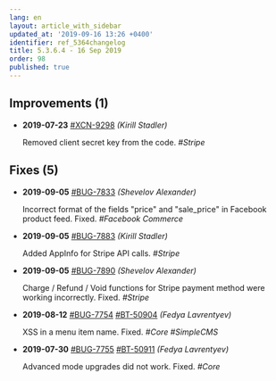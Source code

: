 ```yaml
---
lang: en
layout: article_with_sidebar
updated_at: '2019-09-16 13:26 +0400'
identifier: ref_5364changelog
title: 5.3.6.4 - 16 Sep 2019
order: 98
published: true
---
```

## Improvements (1)
* **2019-07-23** [#XCN-9298](https://xcn.myjetbrains.com/youtrack/issue/XCN-9298) _(Kirill Stadler)_

  Removed client secret key from the code. _#Stripe_


## Fixes (5)
* **2019-09-05** [#BUG-7833](https://xcn.myjetbrains.com/youtrack/issue/BUG-7833) _(Shevelov Alexander)_

  Incorrect format of the fields "price" and "sale_price" in Facebook product feed. Fixed. _#Facebook Commerce_

* **2019-09-05** [#BUG-7883](https://xcn.myjetbrains.com/youtrack/issue/BUG-7883) _(Kirill Stadler)_

  Added AppInfo for Stripe API calls. _#Stripe_

* **2019-09-05** [#BUG-7890](https://xcn.myjetbrains.com/youtrack/issue/BUG-7890) _(Shevelov Alexander)_

  Charge / Refund / Void functions for Stripe payment method were working incorrectly. Fixed. _#Stripe_

* **2019-08-12** [#BUG-7754](https://xcn.myjetbrains.com/youtrack/issue/BUG-7754) [#BT-50904](https://bt.x-cart.com/view.php?id=50904) _(Fedya Lavrentyev)_

  XSS in a menu item name. Fixed. _#Core #SimpleCMS_

* **2019-07-30** [#BUG-7755](https://xcn.myjetbrains.com/youtrack/issue/BUG-7755) [#BT-50911](https://bt.x-cart.com/view.php?id=50911) _(Fedya Lavrentyev)_

  Advanced mode upgrades did not work. Fixed. _#Core_
